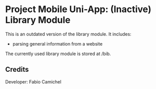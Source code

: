 # Project Mobile Uni-App: (Inactive) Library Module

This is an outdated version of the library module. 
It includes:
* parsing general information from a website

The currently used library module is stored at /bib.

## Credits

Developer:
Fabio Camichel
